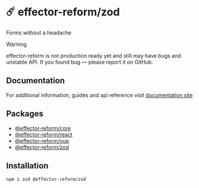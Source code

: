 # ☄️ effector-reform/zod

Forms without a headache

> [!WARNING]
> effector-reform is not production ready yet and still may have bugs and unstable API. If you found bug — please report it on GitHub.

## Documentation

For additional information, guides and api reference visit [documentation site](https://movpushmov.github.io/effector-reform/)

## Packages

- [@effector-reform/core](https://www.npmjs.com/package/@effector-reform/core)
- [@effector-reform/react](https://www.npmjs.com/package/@effector-reform/react)
- [@effector-reform/yup](https://www.npmjs.com/package/@effector-reform/yup)
- [@effector-reform/zod](https://www.npmjs.com/package/@effector-reform/zod)

## Installation

```
npm i zod @effector-reform/zod
```
